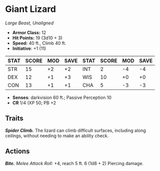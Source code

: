 # Giant Lizard

*Large Beast, Unaligned*

- **Armor Class:** 12
- **Hit Points:** 19 (3d10 + 3)
- **Speed:** 40 ft., Climb 40 ft.
- **Initiative**: +1 (11)

|STAT|SCORE|MOD|SAVE|STAT|SCORE|MOD|SAVE|
| --- | --- | --- | ---- |---| --- | --- | ---- |
| STR | 15 | +2 | +2 | INT | 2 | -4 | -4 |
| DEX | 12 | +1 | +3 | WIS | 10 | +0 | +0 |
| CON | 13 | +1 | +1 | CHA | 5 | -3 | -3 |

- **Senses**: darkvision 60 ft.; Passive Perception 10
- **CR** 1/4 (XP 50; PB +2

## Traits

***Spider Climb.*** The lizard can climb difficult surfaces, including along ceilings, without needing to make an ability check.


## Actions

***Bite.*** *Melee Attack Roll:* +4, reach 5 ft. 6 (1d8 + 2) Piercing damage.

